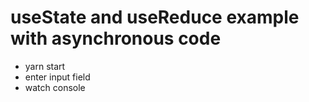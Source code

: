 # useState and useReduce example with asynchronous code

- yarn start
- enter input field
- watch console
